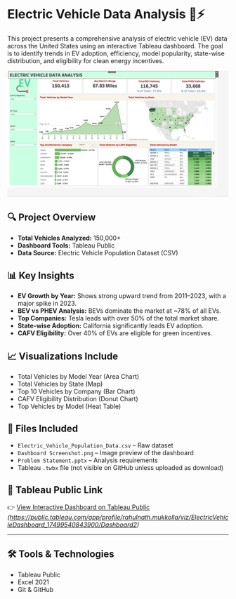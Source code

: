 # Electric Vehicle Data Analysis 🚗⚡

This project presents a comprehensive analysis of electric vehicle (EV) data across the United States using an interactive Tableau dashboard. The goal is to identify trends in EV adoption, efficiency, model popularity, state-wise distribution, and eligibility for clean energy incentives.

![Dashboard Screenshot](Dashboard%20Screenshot.png)

## 🔍 Project Overview

- **Total Vehicles Analyzed:** 150,000+
- **Dashboard Tools:** Tableau Public
- **Data Source:** Electric Vehicle Population Dataset (CSV)

## 📊 Key Insights

- **EV Growth by Year:** Shows strong upward trend from 2011–2023, with a major spike in 2023.
- **BEV vs PHEV Analysis:** BEVs dominate the market at ~78% of all EVs.
- **Top Companies:** Tesla leads with over 50% of the total market share.
- **State-wise Adoption:** California significantly leads EV adoption.
- **CAFV Eligibility:** Over 40% of EVs are eligible for green incentives.

## 📈 Visualizations Include

- Total Vehicles by Model Year (Area Chart)
- Total Vehicles by State (Map)
- Top 10 Vehicles by Company (Bar Chart)
- CAFV Eligibility Distribution (Donut Chart)
- Top Vehicles by Model (Heat Table)

## 📎 Files Included

- `Electric_Vehicle_Population_Data.csv` – Raw dataset
- `Dashboard Screenshot.png` – Image preview of the dashboard
- `Problem Statement.pptx` – Analysis requirements
- Tableau `.twbx` file (not visible on GitHub unless uploaded as download)

## 🔗 Tableau Public Link

👉 [View Interactive Dashboard on Tableau Public](#) *(https://public.tableau.com/app/profile/rahulnath.mukkolla/viz/ElectricVehicleDashboard_17499540843900/Dashboard2)*

---

## 🛠 Tools & Technologies

- Tableau Public
- Excel 2021
- Git & GitHub
